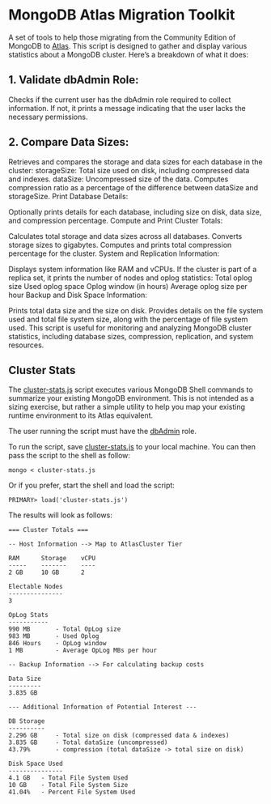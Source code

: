 # MongoDB Atlas Migration Toolkit

A set of tools to help those migrating from the Community Edition of MongoDB to [Atlas](https://www.mongodb.com/cloud/atlas).
This script is designed to gather and display various statistics about a MongoDB cluster. Here’s a breakdown of what it does:

## 1. Validate dbAdmin Role:

Checks if the current user has the dbAdmin role required to collect information. If not, it prints a message indicating that the user lacks the necessary permissions.
## 2. Compare Data Sizes:

Retrieves and compares the storage and data sizes for each database in the cluster:
storageSize: Total size used on disk, including compressed data and indexes.
dataSize: Uncompressed size of the data.
Computes compression ratio as a percentage of the difference between dataSize and storageSize.
Print Database Details:

Optionally prints details for each database, including size on disk, data size, and compression percentage.
Compute and Print Cluster Totals:

Calculates total storage and data sizes across all databases.
Converts storage sizes to gigabytes.
Computes and prints total compression percentage for the cluster.
System and Replication Information:

Displays system information like RAM and vCPUs.
If the cluster is part of a replica set, it prints the number of nodes and oplog statistics:
Total oplog size
Used oplog space
Oplog window (in hours)
Average oplog size per hour
Backup and Disk Space Information:

Prints total data size and the size on disk.
Provides details on the file system used and total file system size, along with the percentage of file system used.
This script is useful for monitoring and analyzing MongoDB cluster statistics, including database sizes, compression, replication, and system resources.

## Cluster Stats
The [cluster-stats.js](cluster-stats.js) script executes various MongoDB Shell commands to summarize your existing MongoDB environment. This is not intended as a sizing exercise, but rather a simple utility to help you map your existing runtime environment to its Atlas equivalent. 

The user running the script must have the [dbAdmin](https://docs.mongodb.com/manual/reference/built-in-roles/#dbAdmin) role.

To run the script, save [cluster-stats.js](https://raw.githubusercontent.com/wbleonard/atlas-migration-toolkit/master/cluster-stats.js) to your local machine. You can then pass the script to the shell as follow:

```
mongo < cluster-stats.js
```
Or if you prefer, start the shell and load the script:
```
PRIMARY> load('cluster-stats.js')
```

The results will look as follows:

```
=== Cluster Totals ===

-- Host Information --> Map to AtlasCluster Tier

RAM 	 Storage    vCPU
----- 	 -------    ----
2 GB 	 10 GB 	    2

Electable Nodes
---------------
3

OpLog Stats
-----------
990 MB 		 - Total OpLog size
983 MB 		 - Used Oplog
846 Hours 	 - OpLog window
1 MB 		 - Average OpLog MBs per hour

-- Backup Information --> For calculating backup costs

Data Size
---------
3.835 GB

--- Additional Information of Potential Interest ---

DB Storage
----------
2.296 GB 	 - Total size on disk (compressed data & indexes)
3.835 GB 	 - Total dataSize (uncompressed)
43.79% 		 - compression (total dataSize -> total size on disk)

Disk Space Used
---------------
4.1 GB 	 - Total File System Used
10 GB 	 - Total File System Size
41.04% 	 - Percent File System Used
```




